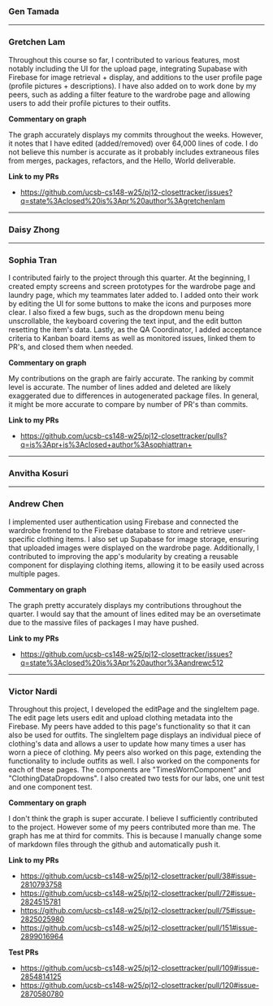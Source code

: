 ### Gen Tamada

---

### Gretchen Lam

Throughout this course so far, I contributed to various features, most notably including the UI for the upload page, integrating Supabase with Firebase for image retrieval + display, and additions to the user profile page (profile pictures + descriptions). I have also added on to work done by my peers, such as adding a filter feature to the wardrobe page and allowing users to add their profile pictures to their outfits. 

**Commentary on graph**

The graph accurately displays my commits throughout the weeks. However, it notes that I have edited (added/removed) over 64,000 lines of code. I do not believe this number is accurate as it probably includes extraneous files from merges, packages, refactors, and the Hello, World deliverable.

**Link to my PRs**

- https://github.com/ucsb-cs148-w25/pj12-closettracker/issues?q=state%3Aclosed%20is%3Apr%20author%3Agretchenlam
---

### Daisy Zhong

---

### Sophia Tran

I contributed fairly to the project through this quarter. At the beginning, I created empty screens and screen prototypes for the wardrobe page and laundry page, which my teammates later added to. I added onto their work by editing the UI for some buttons to make the icons and purposes more clear. I also fixed a few bugs, such as the dropdown menu being unscrollable, the keyboard covering the text input, and the edit button resetting the item's data. Lastly, as the QA Coordinator, I added acceptance criteria to Kanban board items as well as monitored issues, linked them to PR's, and closed them when needed.

**Commentary on graph**

My contributions on the graph are fairly accurate. The ranking by commit level is accurate. The number of lines added and deleted are likely exaggerated due to differences in autogenerated package files. In general, it might be more accurate to compare by number of PR's than commits.

**Link to my PRs**
- https://github.com/ucsb-cs148-w25/pj12-closettracker/pulls?q=is%3Apr+is%3Aclosed+author%3Asophiattran+
---

### Anvitha Kosuri

---

### Andrew Chen

I implemented user authentication using Firebase and connected the wardrobe frontend to the Firebase database to store and retrieve user-specific clothing items. I also set up Supabase for image storage, ensuring that uploaded images were displayed on the wardrobe page. Additionally, I contributed to improving the app's modularity by creating a reusable component for displaying clothing items, allowing it to be easily used across multiple pages.

**Commentary on graph**

The graph pretty accurately displays my contributions throughout the quarter. I would say that the amount of lines edited may be an oversetimate due to the massive files of packages I may have pushed.

**Link to my PRs**
- https://github.com/ucsb-cs148-w25/pj12-closettracker/issues?q=state%3Aclosed%20is%3Apr%20author%3Aandrewc512
---

### Victor Nardi

Throughout this project, I developed the editPage and the singleItem page. The edit page lets users edit and upload clothing metadata into the Firebase. My peers have added to this page's functionality so that it can also be used for outfits. The singleItem page displays an individual piece of clothing's data and allows a user to update how many times a user has worn a piece of clothing. My peers also worked on this page, extending the functionality to include outfits as well. I also worked on the components for each of these pages. The components are "TimesWornComponent" and "ClothingDataDropdowns". I also created two tests for our labs, one unit test and one component test.

**Commentary on graph**

I don't think the graph is super accurate. I believe I sufficiently contributed to the project. However some of my peers contributed more than me. The graph has me at third for commits. This is because I manually change some of markdown files through the github and automatically push it.

**Link to my PRs**

- https://github.com/ucsb-cs148-w25/pj12-closettracker/pull/38#issue-2810793758
- https://github.com/ucsb-cs148-w25/pj12-closettracker/pull/72#issue-2824515781
- https://github.com/ucsb-cs148-w25/pj12-closettracker/pull/75#issue-2825025980
- https://github.com/ucsb-cs148-w25/pj12-closettracker/pull/151#issue-2899016964

**Test PRs**

- https://github.com/ucsb-cs148-w25/pj12-closettracker/pull/109#issue-2854814125
- https://github.com/ucsb-cs148-w25/pj12-closettracker/pull/120#issue-2870580780
